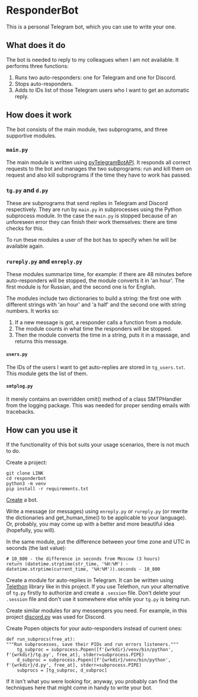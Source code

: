 # ResponderBot
This is a personal Telegram bot, which you can use to write your one.
## What does it do
The bot is needed to reply to my colleagues when I am not available. It performs three functions:
1. Runs two auto-responders: one for Telegram and one for Discord.
2. Stops auto-responders.
3. Adds to IDs list of those Telegram users who I want to get an automatic reply.

## How does it work
The bot consists of the main module, two subprograms, and three supportive modules.
### `main.py`
The main module is written using [pyTelegramBotAPI](https://github.com/eternnoir/pyTelegramBotAPI). It responds all correct requests to the bot and manages the two subprograms: run and kill them on request and also kill subprograms if the time they have to work has passed.
### `tg.py` and `d.py`
These are subprograms that send replies in Telegram and Discord respectively. They are run by `main.py` in subprocesses using the Python subprocess module. In the case the `main.py` is stopped because of an unforeseen error they can finish their work themselves: there are time checks for this.

To run these modules a user of the bot has to specify when he will be available again.
### `rureply.py` and `enreply.py`
These modules summarize time, for example: if there are 48 minutes before auto-responders will be stopped, the module converts it in 'an hour'. The first module is for Russian, and the second one is for English.

The modules include two dictionaries to build a string: the first one with different strings with 'an hour' and 'a half' and the second one with string numbers. It works so:
1. If a new message is got, a responder calls a function from a module.
2. The module counts in what time the responders will be stopped.
3. Then the module converts the time in a string, puts it in a massage, and returns this message.
#### `users.py`
The IDs of the users I want to get auto-replies are stored in `tg_users.txt`. This module gets the list of them.
#### `smtplog.py`
It merely contains an overridden omit() method of a class SMTPHandler from the logging package. This was needed for proper sending emails with tracebacks.
## How can you use it
If the functionality of this bot suits your usage scenarios, there is not much to do.

Create a project:

    git clone LINK
    cd responderbot
    python3 -m venv
    pip install -r requirements.txt

[Create](https://core.telegram.org/bots#6-botfather) a bot.

Write a message (or messages) using `enreply.py` or `rureply.py` (or rewrite the dictionaries and get_human_time() to be applicable to your language). Or, probably, you may come up with a better and more beautiful idea (hopefully, you will).

In the same module, put the difference between your time zone and UTC in seconds (the last value):

    # 10_800 - the difference in seconds from Moscow (3 hours)
    return (datetime.strptime(str_time, '%H:%M') - datetime.strptime(current_time, '%H:%M')).seconds - 10_800

Create a module for auto-replies in Telegram. It can be written using [Telethon](https://docs.telethon.dev/en/latest/) library like in this project. If you use Telethon, run your alternative of `tg.py` firstly to authorize and create a `.session` file. Don't delete your `.session` file and don't use it somewhere else while your `tg.py` is being run.

Create similar modules for any messengers you need. For example, in this project [discord.py](https://discordpy.readthedocs.io/en/latest/) was used for Discord.

Create Popen objects for your auto-responders instead of current ones:

    def run_subprocs(free_at):
    """Run subprocesses, save their PIDs and run errors listeners."""
        tg_subproc = subprocess.Popen([f'{wrkdir}/venv/bin/python', f'{wrkdir}/tg.py', free_at], stderr=subprocess.PIPE)
        d_subproc = subprocess.Popen([f'{wrkdir}/venv/bin/python', f'{wrkdir}/d.py', free_at], stderr=subprocess.PIPE)
        subprocs = [tg_subproc, d_subproc]

If it isn't what you were looking for, anyway, you probably can find the techniques here that might come in handy to write your bot.

